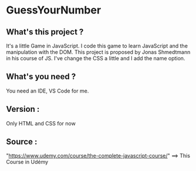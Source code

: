 # GuessYourNumber

## What's this project ?

It's a little Game in JavaScript. I code this game to learn JavaScript and the manipulation with the DOM.
This project is proposed by Jonas Shmedtmann in his course of JS.
I've change the CSS a little and I add the name option.

## What's you need ?

You need an IDE, VS Code for me.

## Version :

Only HTML and CSS for now

## Source :

"https://www.udemy.com/course/the-complete-javascript-course/" ==> This Course in Udémy</a>
